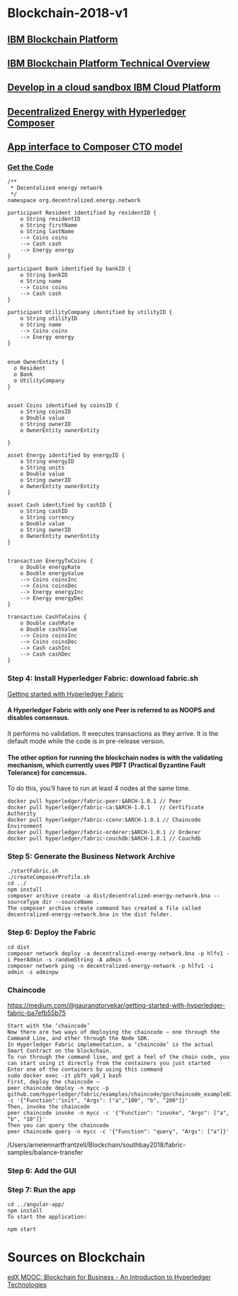 # Blockchain-2018-v1

## [IBM Blockchain Platform](https://www.ibm.com/blockchain/platform/)
## [IBM Blockchain Platform Technical Overview](https://github.com/LennartFr/Blockchain-2018-v1/blob/master/cloud-cloud-platform-white-paper.pdf)
## [Develop in a cloud sandbox IBM Cloud Platform](https://ibm-blockchain.github.io/)

## [Decentralized Energy with Hyperledger Composer](https://developer.ibm.com/code/patterns/decentralized-energy-hyperledger-composer/)

## [App interface to Composer CTO model](https://github.com/IBM/Decentralized-Energy-Composer/blob/master/test/test.js)

### [Get the Code](https://github.com/IBM/Decentralized-Energy-Composer?cm_sp=IBMCode-_-decentralized-energy-hyperledger-composer-_-Get-the-Code)

~~~
/**
 * Decentalized energy network
 */
namespace org.decentralized.energy.network

participant Resident identified by residentID {
    o String residentID
    o String firstName
    o String lastName
    --> Coins coins
    --> Cash cash
    --> Energy energy
}

participant Bank identified by bankID {
    o String bankID
    o String name
    --> Coins coins
    --> Cash cash
}

participant UtilityCompany identified by utilityID {
    o String utilityID
    o String name
    --> Coins coins
    --> Energy energy
}


enum OwnerEntity {
  o Resident
  o Bank
  o UtilityCompany
}


asset Coins identified by coinsID {
    o String coinsID
    o Double value
    o String ownerID
    o OwnerEntity ownerEntity
    
}

asset Energy identified by energyID {
    o String energyID
    o String units
    o Double value
    o String ownerID
    o OwnerEntity ownerEntity
} 

asset Cash identified by cashID {
    o String cashID
    o String currency
    o Double value
    o String ownerID
    o OwnerEntity ownerEntity
} 


transaction EnergyToCoins {
    o Double energyRate
    o Double energyValue       
    --> Coins coinsInc
    --> Coins coinsDec
    --> Energy energyInc
    --> Energy energyDec
}

transaction CashToCoins {
    o Double cashRate       
    o Double cashValue    
    --> Coins coinsInc
    --> Coins coinsDec
    --> Cash cashInc
    --> Cash cashDec
}
~~~

### Step 4: Install Hyperledger Fabric: download fabric.sh

[Getting started with Hyperledger Fabric](https://medium.com/@gaurangtorvekar/getting-started-with-hyperledger-fabric-ba7efb55b75)

#### A Hyperledger Fabric with only one Peer is referred to as NOOPS and disables consensus. 
It performs no validation. It executes transactions as they arrive.
It is the default mode while the code is in pre-release version.

#### The other option for running the blockchain nodes is with the validating mechanism, which currently uses PBFT (Practical Byzantine Fault Tolerance) for concensus.
To do this, you’ll have to run at least 4 nodes at the same time.

~~~
docker pull hyperledger/fabric-peer:$ARCH-1.0.1 // Peer
docker pull hyperledger/fabric-ca:$ARCH-1.0.1   // Certificate Authority
docker pull hyperledger/fabric-ccenv:$ARCH-1.0.1 // Chaincode Environment
docker pull hyperledger/fabric-orderer:$ARCH-1.0.1 // Orderer
docker pull hyperledger/fabric-couchdb:$ARCH-1.0.1 // Couchdb
~~~

### Step 5: Generate the Business Network Archive
~~~
./startFabric.sh
./createComposerProfile.sh
cd ../
npm install
composer archive create -a dist/decentralized-energy-network.bna --sourceType dir --sourceName .
The composer archive create command has created a file called decentralized-energy-network.bna in the dist folder.
~~~

### Step 6: Deploy the Fabric

~~~
cd dist
composer network deploy -a decentralized-energy-network.bna -p hlfv1 -i PeerAdmin -s randomString -A admin -S
composer network ping -n decentralized-energy-network -p hlfv1 -i admin -s adminpw
~~~







### Chaincode
https://medium.com/@gaurangtorvekar/getting-started-with-hyperledger-fabric-ba7efb55b75
~~~
Start with the ‘chaincode’
Now there are two ways of deploying the chaincode — one through the Command Line, and other through the Node SDK.
In Hyperledger Fabric implementation, a ‘chaincode’ is the actual Smart Contract on the blockchain.
To run through the command line, and get a feel of the chain code, you can start using it directly from the containers you just started
Enter one of the containers by using this command
sudo docker exec -it pbft_vp0_1 bash
First, deploy the chaincode —
peer chaincode deploy -n mycc -p github.com/hyperledger/fabric/examples/chaincode/go/chaincode_example02 -c '{"Function":"init", "Args": ["a","100", "b", "200"]}'
Then, invoke the chaincode
peer chaincode invoke -n mycc -c '{"Function": "invoke", "Args": ["a", "b", "10"]}'
Then you can query the chaincode
peer chaincode query -n mycc -c '{"Function": "query", "Args": ["a"]}'

~~~

/Users/arnelennartfrantzell/Blockchain/southbay2018/fabric-samples/balance-transfer




### Step 6: Add the GUI

### Step 7: Run the app
~~~
cd ../angular-app/
npm install
To start the application:

npm start
~~~



# Sources on Blockchain



[edX MOOC: Blockchain for Business - An Introduction to Hyperledger Technologies](https://www.edx.org/course/blockchain-business-introduction-linuxfoundationx-lfs171x)
